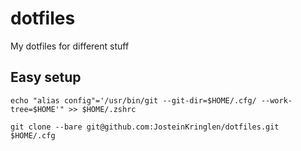 # dotfiles
My dotfiles for different stuff

## Easy setup
`echo "alias config"='/usr/bin/git --git-dir=$HOME/.cfg/ --work-tree=$HOME'" >> $HOME/.zshrc`

`git clone --bare git@github.com:JosteinKringlen/dotfiles.git $HOME/.cfg`
